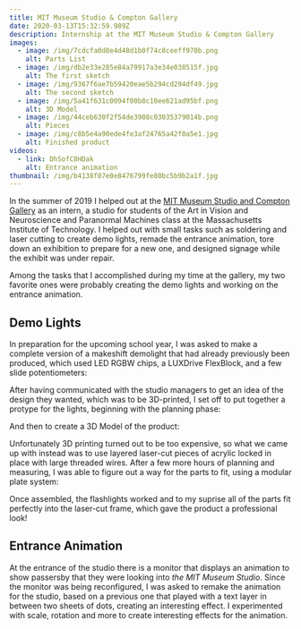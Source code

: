 ```yaml
---
title: MIT Museum Studio & Compton Gallery
date: 2020-03-13T15:32:59.989Z
description: Internship at the MIT Museum Studio & Compton Gallery
images:
  - image: /img/7cdcfa0d8e4d48d1b0f74c8ceeff970b.png
    alt: Parts List
  - image: /img/db2e33e285e84a79917a3e34e038515f.jpg
    alt: The first sketch
  - image: /img/9367f6ae7b59420eae5b294cd294df49.jpg
    alt: The second sketch
  - image: /img/5a41f631c0094f00b8c10ee621ad95bf.png
    alt: 3D Model
  - image: /img/44ceb630f2f54de3908c03035379014b.png
    alt: Pieces
  - image: /img/c8b5e4a90ede4fe3af24765a42f0a5e1.jpg
    alt: Finished product
videos:
  - link: DhSofC8HDak
    alt: Entrance animation
thumbnail: /img/b4138f07e0e8476799fe80bc5b9b2a1f.jpg
---
```

In the summer of 2019 I helped out at the [MIT Museum Studio and Compton Gallery](https://mitmuseum.mit.edu/mit-community/mit-museum-studio-and-compton-gallery) as an intern, a studio for students of the Art in Vision and Neuroscience and Paranormal Machines class at the Massachusetts Institute of Technology. I helped out with small tasks such as soldering and laser cutting to create demo lights, remade the entrance animation, tore down an exhibition to prepare for a new one, and designed signage while the exhibit was under repair.

Among the tasks that I accomplished during my time at the gallery, my two favorite ones were probably creating the demo lights and working on the entrance animation.

## Demo Lights

In preparation for the upcoming school year, I was asked to make a complete version of a makeshift demolight that had already previously been produced, which used LED RGBW chips, a LUXDrive FlexBlock, and a few slide potentiometers:

After having communicated with the studio managers to get an idea of the design they wanted, which was to be 3D-printed, I set off to put together a protype for the lights, beginning with the planning phase:

And then to create a 3D Model of the product:

Unfortunately 3D printing turned out to be too expensive, so what we came up with instead was to use layered laser-cut pieces of acrylic locked in place with large threaded wires. After a few more hours of planning and measuring, I was able to figure out a way for the parts to fit, using a modular plate system:

Once assembled, the flashlights worked and to my suprise all of the parts fit perfectly into the laser-cut frame, which gave the product a professional look!

## Entrance Animation

At the entrance of the studio there is a monitor that displays an animation to show passersby that they were looking into *the MIT Museum Studio*. Since the monitor was being reconfigured, I was asked to remake the animation for the studio, based on a previous one that played with a text layer in between two sheets of dots, creating an interesting effect. I experimented with scale, rotation and more to create interesting effects for the animation.